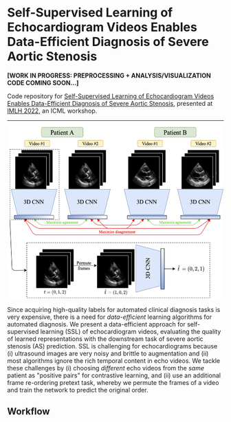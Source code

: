 # Self-Supervised Learning of Echocardiogram Videos Enables Data-Efficient Diagnosis of Severe Aortic Stenosis

**[WORK IN PROGRESS: PREPROCESSING + ANALYSIS/VISUALIZATION CODE COMING SOON...]**

Code repository for [Self-Supervised Learning of Echocardiogram Videos Enables Data-Efficient Diagnosis of Severe Aortic Stenosis](https://github.com/interpretable-ml-in-healthcare/IMLH2022/blob/main/63%5CCameraReady%5CEcho_AS_IMLH_2022_Camera_Ready.pdf), presented at [IMLH 2022](https://sites.google.com/view/imlh2022/home?authuser=0), an ICML workshop.

-----

<p align=center>
    <img src=figs/echo_avs_fig1_v3_imlh.png height=400>
</p>

Since acquiring high-quality labels for automated clinical diagnosis tasks is very expensive, there is a need for *data-efficient* learning algorithms for automated diagnosis. We present a data-efficient approach for self-supervised learning (SSL) of echocardiogram videos, evaluating the quality of learned representations with the downstream task of severe aortic stenosis (AS) prediction. SSL is challenging for echocardiograms because (i) ultrasound images are very noisy and brittle to augmentation and (ii) most algorithms ignore the rich temporal content in echo videos. We tackle these challenges by (i) choosing *different* echo videos from the *same* patient as "positive pairs" for contrastive learning, and (ii) use an additional frame re-ordering pretext task, whereby we permute the frames of a video and train the network to predict the original order.

## Workflow

